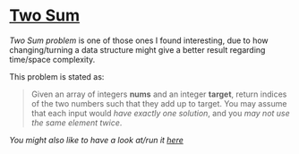 # [Two Sum](https://leetcode.com/problems/two-sum/) # 
_Two Sum problem_ is one of those ones I found interesting, 
due to how changing/turning a data structure might give a better result regarding time/space complexity.

This problem is stated as: 
>Given an array of integers **nums** and an integer **target**, return indices of the two numbers such that they add up to target.
>You may assume that each input would _have exactly one solution_, and you _may not use the same element twice_.  

_You might also like to have a look at/run it [here](https://replit.com/@reza-khojasteh/Two-Sum#index.js)_
